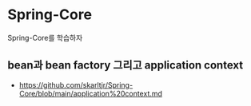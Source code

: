 # Spring-Core
Spring-Core를 학습하자

## bean과 bean factory 그리고 application context
- https://github.com/skarltjr/Spring-Core/blob/main/application%20context.md
